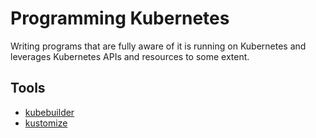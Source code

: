 # Programming Kubernetes

Writing programs that are fully aware of it is running on Kubernetes and
leverages Kubernetes APIs and resources to some extent.

## Tools

- [kubebuilder](https://kubebuilder.io)
- [kustomize](https://kustomize.io)
